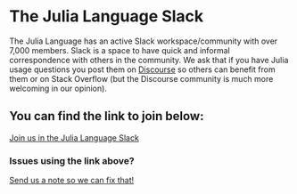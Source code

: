 # The Julia Language Slack

The Julia Language has an active Slack workspace/community with over 7,000 members. Slack is a space to have quick and informal correspondence with others in the community. We ask that if you have Julia usage questions you post them on [Discourse](https://discourse.julialang.org) so others can benefit from them or on Stack Overflow (but the Discourse community is much more welcoming in our opinion). 

## You can find the link to join below:
[Join us in the Julia Language Slack](https://join.slack.com/t/julialang/shared_invite/zt-jc0y8h93-sp4kPz8s0cuqhBBJ_wLgdA)

### Issues using the link above? 
[Send us a note so we can fix that!](mailto:logan@julialang.org)


<!-- To create a new Slack Invite Link, see https://slack.com/help/articles/201330256-Invite-new-members-to-your-workspace Note that the link above expires every 30 days (or after 2,000 participants join with it) so we will need to generate a new one. -->
